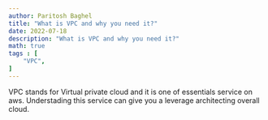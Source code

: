 ```yaml
---
author: Paritosh Baghel
title: "What is VPC and why you need it?"
date: 2022-07-18
description: "What is VPC and why you need it?"
math: true
tags : [
    "VPC",
]
---
```


VPC stands for Virtual private cloud and it is one of essentials service on aws. Understading this service can give you a leverage architecting overall cloud. 